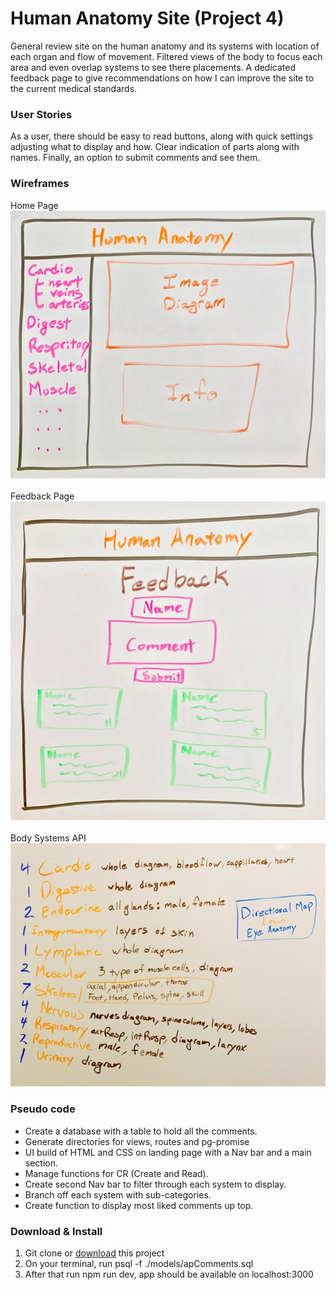# Human Anatomy Site (Project 4)
 
General review site on the human anatomy and its systems with location of each organ and flow of movement. Filtered views of the body to focus each area and even overlap systems to see there placements. A dedicated feedback page to give recommendations on how I can improve the site to the current medical standards.
 
### User Stories
 
As a user, there should be easy to read buttons, along with quick settings adjusting what to display and how.
Clear indication of parts along with names. Finally, an option to submit comments and see them.
 
### Wireframes

Home Page<br>
![](images/apHome.jpg)
<br><br>
Feedback Page<br>
![](images/apComments.jpg)
<br><br>
Body Systems API<br>
![](images/systemsTable.jpg)
<br>

### Pseudo code

* Create a database with a table to hold all the comments.
* Generate directories for views, routes and pg-promise
* UI build of HTML and CSS on landing page with a Nav bar and a main section.
* Manage functions for CR (Create and Read).
* Create second Nav bar to filter through each system to display.
* Branch off each system with sub-categories.
* Create function to display most liked comments up top.
 
### Download & Install

1. Git clone or [download](https://github.com/ericVargas/Project4) this project
2. On your terminal, run psql -f ./models/apComments.sql
3. After that run npm run dev, app should be available on localhost:3000

